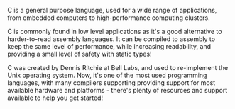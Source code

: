 C is a general purpose language, used for a wide range of applications, from embedded computers to high-performance computing clusters. 

C is commonly found in low level applications as it's a good alternative to harder-to-read assembly languages. It can be compiled to assembly to keep the same level of performance, while increasing readability, and providing a small level of safety with static types!

C was created by Dennis Ritchie at Bell Labs, and used to re-implement the Unix operating system. Now, it's one of the most  used programming languages, with many compilers supporting providing support for most available hardware and platforms - there's plenty of resources and support available to help you get started!
